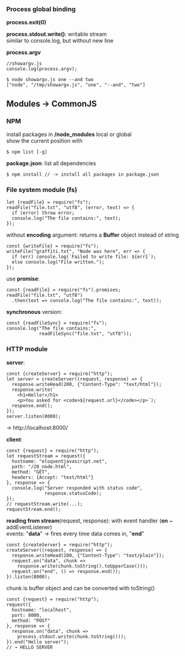### Process global binding
**process.exit(0)**

**process.stdout.write()**: writable stream  
similar to console.log, but without new line

**process.argv**
```
//showargv.js
console.log(process.argv);

$ node showargv.js one --and two
["node", "/tmp/showargv.js", "one", "--and", "two"]
```

## Modules -> CommonJS

### NPM
install packages in **/node_modules** local or global  
show the current position with 
```
$ npm list [-g]
```

**package.json**: list all dependencies  
```
$ npm install // -> install all packages in package.json
```

### File system module (fs)
```
let {readFile} = require("fs");
readFile("file.txt", "utf8", (error, text) => {
  if (error) throw error;
  console.log("The file contains:", text);
});
```
without **encoding** argument: returns a **Buffer** object instead of string

```
const {writeFile} = require("fs");
writeFile("graffiti.txt", "Node was here", err => {
  if (err) console.log(`Failed to write file: ${err}`);
  else console.log("File written.");
});
```

use **promise**:
```
const {readFile} = require("fs").promises;
readFile("file.txt", "utf8")
  .then(text => console.log("The file contains:", text));
```

**synchronous** version:
```
const {readFileSync} = require("fs");
console.log("The file contains:",
            readFileSync("file.txt", "utf8"));
```

### HTTP module
**server**:
```
const {createServer} = require("http");
let server = createServer((request, response) => {
  response.writeHead(200, {"Content-Type": "text/html"});
  response.write(`
    <h1>Hello!</h1>
    <p>You asked for <code>${request.url}</code></p>`);
  response.end();
});
server.listen(8000);
```
-> http://localhost:8000/

**client**:
```
const {request} = require("http");
let requestStream = request({
  hostname: "eloquentjavascript.net",
  path: "/20_node.html",
  method: "GET",
  headers: {Accept: "text/html"}
}, response => {
  console.log("Server responded with status code",
              response.statusCode);
});
// requestStream.write(...);
requestStream.end();
```

**reading from stream**(request, response): with event handler (**on** ~ addEventListener)  
events: "**data**" -> fires every time data comes in, "**end**"

```
const {createServer} = require("http");
createServer((request, response) => {
  response.writeHead(200, {"Content-Type": "text/plain"});
  request.on("data", chunk =>
    response.write(chunk.toString().toUpperCase()));
  request.on("end", () => response.end());
}).listen(8000);
```
chunk is buffer object and can be converted with toString()

```
const {request} = require("http");
request({
  hostname: "localhost",
  port: 8000,
  method: "POST"
}, response => {
  response.on("data", chunk =>
    process.stdout.write(chunk.toString()));
}).end("Hello server");
// → HELLO SERVER
```

